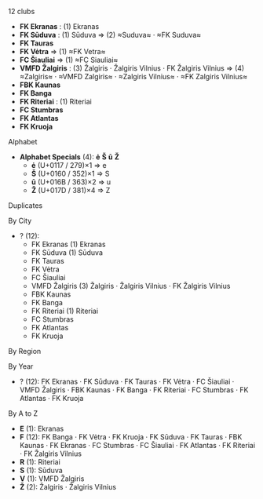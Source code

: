 12 clubs

- **FK Ekranas** : (1) Ekranas
- **FK Sūduva** : (1) Sūduva ⇒ (2) ≈Suduva≈ · ≈FK Suduva≈
- **FK Tauras**
- **FK Vėtra** ⇒ (1) ≈FK Vetra≈
- **FC Šiauliai** ⇒ (1) ≈FC Siauliai≈
- **VMFD Žalgiris** : (3) Žalgiris · Žalgiris Vilnius · FK Žalgiris Vilnius ⇒ (4) ≈Zalgiris≈ · ≈VMFD Zalgiris≈ · ≈Zalgiris Vilnius≈ · ≈FK Zalgiris Vilnius≈
- **FBK Kaunas**
- **FK Banga**
- **FK Riteriai** : (1) Riteriai
- **FC Stumbras**
- **FK Atlantas**
- **FK Kruoja**




Alphabet

- **Alphabet Specials** (4):  **ė**  **Š**  **ū**  **Ž** 
  - **ė** (U+0117 / 279)×1 ⇒ e
  - **Š** (U+0160 / 352)×1 ⇒ S
  - **ū** (U+016B / 363)×2 ⇒ u
  - **Ž** (U+017D / 381)×4 ⇒ Z




Duplicates





By City

- ? (12): 
  - FK Ekranas  (1) Ekranas
  - FK Sūduva  (1) Sūduva
  - FK Tauras 
  - FK Vėtra 
  - FC Šiauliai 
  - VMFD Žalgiris  (3) Žalgiris · Žalgiris Vilnius · FK Žalgiris Vilnius
  - FBK Kaunas 
  - FK Banga 
  - FK Riteriai  (1) Riteriai
  - FC Stumbras 
  - FK Atlantas 
  - FK Kruoja 




By Region





By Year

- ? (12):   FK Ekranas · FK Sūduva · FK Tauras · FK Vėtra · FC Šiauliai · VMFD Žalgiris · FBK Kaunas · FK Banga · FK Riteriai · FC Stumbras · FK Atlantas · FK Kruoja






By A to Z

- **E** (1): Ekranas
- **F** (12): FK Banga · FK Vėtra · FK Kruoja · FK Sūduva · FK Tauras · FBK Kaunas · FK Ekranas · FC Stumbras · FC Šiauliai · FK Atlantas · FK Riteriai · FK Žalgiris Vilnius
- **R** (1): Riteriai
- **S** (1): Sūduva
- **V** (1): VMFD Žalgiris
- **Ž** (2): Žalgiris · Žalgiris Vilnius





